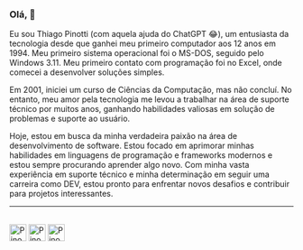 ### Olá, 👋
Eu sou Thiago Pinotti (com aquela ajuda do ChatGPT 😂), um entusiasta da tecnologia desde que ganhei meu primeiro computador aos 12 anos em 1994. Meu primeiro sistema operacional foi o MS-DOS, seguido pelo Windows 3.11. Meu primeiro contato com programação foi no Excel, onde comecei a desenvolver soluções simples.

Em 2001, iniciei um curso de Ciências da Computação, mas não concluí. No entanto, meu amor pela tecnologia me levou a trabalhar na área de suporte técnico por muitos anos, ganhando habilidades valiosas em solução de problemas e suporte ao usuário.

Hoje, estou em busca da minha verdadeira paixão na área de desenvolvimento de software. Estou focado em aprimorar minhas habilidades em linguagens de programação e frameworks modernos e estou sempre procurando aprender algo novo. Com minha vasta experiência em suporte técnico e minha determinação em seguir uma carreira como DEV, estou pronto para enfrentar novos desafios e contribuir para projetos interessantes.
<hr>
<div style="display: inline_-_block"><BR>
    <img aling="center" alt="Pino-Py" height="30" wight="40" src="https://cdn.jsdelivr.net/gh/devicons/devicon/icons/python/python-original.svg" />
    <img aling="center" alt="Pino-Html" height="30" wight="40" src="https://cdn.jsdelivr.net/gh/devicons/devicon/icons/html5/html5-original.svg" />
    <img aling="center" alt="Pino-Css" height="30" wight="40" src="https://cdn.jsdelivr.net/gh/devicons/devicon/icons/css3/css3-original.svg" />        
</div>